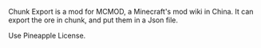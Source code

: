 Chunk Export is a mod for MCMOD, a Minecraft's mod wiki in China.
It can export the ore in chunk, and put them in a Json file.

Use Pineapple License.